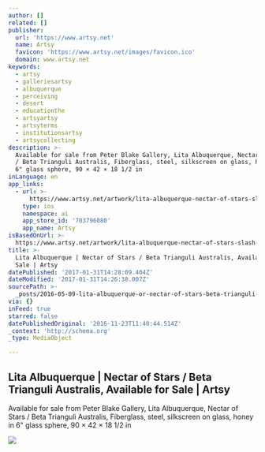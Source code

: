 ```yaml
---
author: []
related: []
publisher:
  url: 'https://www.artsy.net'
  name: Artsy
  favicon: 'https://www.artsy.net/images/favicon.ico'
  domain: www.artsy.net
keywords:
  - artsy
  - galleriesartsy
  - albuquerque
  - perceiving
  - desert
  - educationthe
  - artsyartsy
  - artsyterms
  - institutionsartsy
  - artsycollecting
description: >-
  Available for sale from Peter Blake Gallery, Lita Albuquerque, Nectar of Stars
  / Beta Trianguli Australis, Fiberglass, steel, silkscreen on glass, honey in
  6" glass sphere, 90 × 42 × 18 1/2 in
inLanguage: en
app_links:
  - url: >-
      https://www.artsy.net/artwork/lita-albuquerque-nectar-of-stars-slash-beta-trianguli-australis
    type: ios
    namespace: ai
    app_store_id: '703796080'
    app_name: Artsy
isBasedOnUrl: >-
  https://www.artsy.net/artwork/lita-albuquerque-nectar-of-stars-slash-beta-trianguli-australis
title: >-
  Lita Albuquerque | Nectar of Stars / Beta Trianguli Australis, Available for
  Sale | Artsy
datePublished: '2017-01-31T14:28:09.404Z'
dateModified: '2017-01-31T14:26:38.007Z'
sourcePath: >-
  _posts/2016-05-09-lita-albuquerque-or-nectar-of-stars-beta-trianguli-australi.md
via: {}
inFeed: true
starred: false
datePublishedOriginal: '2016-11-23T11:40:44.514Z'
_context: 'http://schema.org'
_type: MediaObject

---
```

<article style=""><h1>Lita Albuquerque | Nectar of Stars / Beta Trianguli Australis, Available for Sale | Artsy</h1><p>Available for sale from Peter Blake Gallery, Lita Albuquerque, Nectar of Stars / Beta Trianguli Australis, Fiberglass, steel, silkscreen on glass, honey in 6" glass sphere, 90 × 42 × 18 1/2 in</p><img src="https://d32dm0rphc51dk.cloudfront.net/0lXcSsfEUKRtO3DpIzsgRg/large.jpg" /></article>